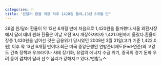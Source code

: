 ```yaml
---
categories: h
title: "원달러 환율 개장 직후 1420원 돌파…13년 6개월 만"
---
```

26일 원/달러 환율이 약 13년 6개월 만에 처음으로 1,420원을 돌파했다.서울 외환시장에서 달러 대비 원화 환율은 이날 오전 9시 개장하자마자 1,421.0원까지 올랐다.환율이 장중 1,420원을 넘어선 것은 금융위기 당시였던 2009년 3월 31일(고가 기준 1,422.0원) 이후 약 13년 6개월 만이다.최근 미국 중앙은행인 연방준비제도(Fed·연준)의 고강도 긴축 정책과 우크라이나 사태 장기화, 유럽의 에너지 수급 위기, 중국의 경기 둔화 우려 등이 겹치며 달러 선호 심리가 강해지고 있다./연합뉴스